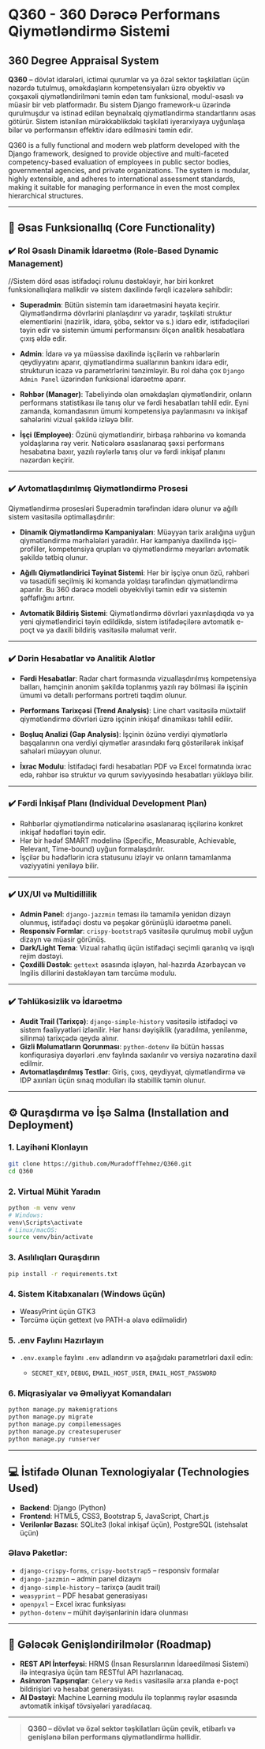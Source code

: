 # Q360 - 360 Dərəcə Performans Qiymətləndirmə Sistemi

## 360 Degree Appraisal System

**Q360** – dövlət idarələri, ictimai qurumlar və ya özəl sektor təşkilatları üçün nəzərdə tutulmuş, əməkdaşların kompetensiyaları üzrə obyektiv və çoxşaxəli qiymətləndirilməni təmin edən tam funksional, modul-əsaslı və müasir bir veb platformadır. Bu sistem Django framework-u üzərində qurulmuşdur və istinad edilən beynəlxalq qiymətləndirmə standartlarını əsas götürür. Sistem istənilən mürəkkəblikdəki təşkilati iyerarxiyaya uyğunlaşa bilər və performansın effektiv idarə edilməsini təmin edir.

Q360 is a fully functional and modern web platform developed with the Django framework, designed to provide objective and multi-faceted competency-based evaluation of employees in public sector bodies, governmental agencies, and private organizations. The system is modular, highly extensible, and adheres to international assessment standards, making it suitable for managing performance in even the most complex hierarchical structures.

---

## 🔹 Əsas Funksionallıq (Core Functionality)

### ✔️ Rol Əsaslı Dinamik İdarəetmə (Role-Based Dynamic Management)

//Sistem dörd əsas istifadəçi rolunu dəstəkləyir, hər biri konkret funksionallıqlara malikdir və sistem daxilində fərqli icazələrə sahibdir:

* **Superadmin**: Bütün sistemin tam idarəetməsini həyata keçirir. Qiymətləndirmə dövrlərini planlaşdırır və yaradır, təşkilati struktur elementlərini (nazirlik, idarə, şöbə, sektor və s.) idarə edir, istifadəçiləri təyin edir və sistemin ümumi performansını ölçən analitik hesabatlara çıxış əldə edir.

* **Admin**: İdarə və ya müəssisə daxilində işçilərin və rəhbərlərin qeydiyyatını aparır, qiymətləndirmə suallarının bankını idarə edir, strukturun icazə və parametrlərini tənzimləyir. Bu rol daha çox `Django Admin Panel` üzərindən funksional idarəetmə aparır.

* **Rəhbər (Manager)**: Tabeliyində olan əməkdaşları qiymətləndirir, onların performans statistikası ilə tanış olur və fərdi hesabatları təhlil edir. Eyni zamanda, komandasının ümumi kompetensiya paylanmasını və inkişaf sahələrini vizual şəkildə izləyə bilir.

* **İşçi (Employee)**: Özünü qiymətləndirir, birbaşa rəhbərinə və komanda yoldaşlarına rəy verir. Nəticələrə əsaslanaraq şəxsi performans hesabatına baxır, yazılı rəylərlə tanış olur və fərdi inkişaf planını nəzərdən keçirir.

---

### ✔️ Avtomatlaşdırılmış Qiymətləndirmə Prosesi

Qiymətləndirmə prosesləri Superadmin tərəfindən idarə olunur və ağıllı sistem vasitəsilə optimallaşdırılır:

* **Dinamik Qiymətləndirmə Kampaniyaları**: Müəyyən tarix aralığına uyğun qiymətləndirmə mərhələləri yaradılır. Hər kampaniya daxilində işçi-profiller, kompetensiya qrupları və qiymətləndirmə meyarları avtomatik şəkildə tətbiq olunur.

* **Ağıllı Qiymətləndirici Təyinat Sistemi**: Hər bir işçiyə onun özü, rəhbəri və təsadüfi seçilmiş iki komanda yoldaşı tərəfindən qiymətləndirmə aparılır. Bu 360 dərəcə modeli obyekivliyi təmin edir və sistemin şəffaflığını artırır.

* **Avtomatik Bildiriş Sistemi**: Qiymətləndirmə dövrləri yaxınlaşdıqda və ya yeni qiymətləndirici təyin edildikdə, sistem istifadəçilərə avtomatik e-poçt və ya daxili bildiriş vasitəsilə məlumat verir.

---

### ✔️ Dərin Hesabatlar və Analitik Alətlər

* **Fərdi Hesabatlar**: Radar chart formasında vizuallaşdırılmış kompetensiya balları, həmçinin anonim şəkildə toplanmış yazılı rəy bölməsi ilə işçinin ümumi və detallı performans portreti təqdim olunur.

* **Performans Tarixçəsi (Trend Analysis)**: Line chart vasitəsilə müxtəlif qiymətləndirmə dövrləri üzrə işçinin inkişaf dinamikası təhlil edilir.

* **Boşluq Analizi (Gap Analysis)**: İşçinin özünə verdiyi qiymətlərlə başqalarının ona verdiyi qiymətlər arasındakı fərq göstərilərək inkişaf sahələri müəyyən olunur.

* **İxrac Modulu**: İstifadəçi fərdi hesabatları PDF və Excel formatında ixrac edə, rəhbər isə struktur və qurum səviyyəsində hesabatları yükləyə bilir.

---

### ✔️ Fərdi İnkişaf Planı (Individual Development Plan)

* Rəhbərlər qiymətləndirmə nəticələrinə əsaslanaraq işçilərinə konkret inkişaf hədəfləri təyin edir.
* Hər bir hədəf SMART modelinə (Specific, Measurable, Achievable, Relevant, Time-bound) uyğun formalaşdırılır.
* İşçilər bu hədəflərin icra statusunu izləyir və onların tamamlanma vəziyyətini yeniləyə bilir.

---

### ✔️ UX/UI və Multidillilik

* **Admin Panel**: `django-jazzmin` teması ilə tamamilə yenidən dizayn olunmuş, istifadəçi dostu və peşəkar görünüşlü idarəetmə paneli.
* **Responsiv Formlar**: `crispy-bootstrap5` vasitəsilə qurulmuş mobil uyğun dizayn və müasir görünüş.
* **Dark/Light Tema**: Vizual rahatlıq üçün istifadəçi seçimli qaranlıq və işıqlı rejim dəstəyi.
* **Çoxdilli Dəstək**: `gettext` əsasında işləyən, hal-hazırda Azərbaycan və İngilis dillərini dəstəkləyən tam tərcümə modulu.

---

### ✔️ Təhlükəsizlik və İdarəetmə

* **Audit Trail (Tarixçə)**: `django-simple-history` vasitəsilə istifadəçi və sistem fəaliyyətləri izlənilir. Hər hansı dəyişiklik (yaradılma, yenilənmə, silinmə) tarixçədə qeydə alınır.
* **Gizli Məlumatların Qorunması**: `python-dotenv` ilə bütün həssas konfiqurasiya dəyərləri .env faylında saxlanılır və versiya nəzarətinə daxil edilmir.
* **Avtomatlaşdırılmış Testlər**: Giriş, çıxış, qeydiyyat, qiymətləndirmə və IDP axınları üçün sınaq modulları ilə stabillik təmin olunur.

---

## ⚙️ Quraşdırma və İşə Salma (Installation and Deployment)

### 1. Layihəni Klonlayın

```bash
git clone https://github.com/MuradoffTehmez/Q360.git
cd Q360
```

### 2. Virtual Mühit Yaradın

```bash
python -m venv venv
# Windows:
venv\Scripts\activate
# Linux/macOS:
source venv/bin/activate
```

### 3. Asılılıqları Quraşdırın

```bash
pip install -r requirements.txt
```

### 4. Sistem Kitabxanaları (Windows üçün)

* WeasyPrint üçün GTK3
* Tərcümə üçün gettext (və PATH-a əlavə edilməlidir)

### 5. .env Faylını Hazırlayın

* `.env.example` faylını `.env` adlandırın və aşağıdakı parametrləri daxil edin:

  * `SECRET_KEY`, `DEBUG`, `EMAIL_HOST_USER`, `EMAIL_HOST_PASSWORD`

### 6. Miqrasiyalar və Əməliyyat Komandaları

```bash
python manage.py makemigrations
python manage.py migrate
python manage.py compilemessages
python manage.py createsuperuser
python manage.py runserver
```

---

## 💻 İstifadə Olunan Texnologiyalar (Technologies Used)

* **Backend**: Django (Python)
* **Frontend**: HTML5, CSS3, Bootstrap 5, JavaScript, Chart.js
* **Verilənlər Bazası**: SQLite3 (lokal inkişaf üçün), PostgreSQL (istehsalat üçün)

### Əlavə Paketlər:

* `django-crispy-forms`, `crispy-bootstrap5` – responsiv formalar
* `django-jazzmin` – admin panel dizaynı
* `django-simple-history` – tarixçə (audit trail)
* `weasyprint` – PDF hesabat generasiyası
* `openpyxl` – Excel ixrac funksiyası
* `python-dotenv` – mühit dəyişənlərinin idarə olunması

---

## 🚀 Gələcək Genişləndirilmələr (Roadmap)

* **REST API İnterfeysi**: HRMS (İnsan Resurslarının İdarəedilməsi Sistemi) ilə inteqrasiya üçün tam RESTful API hazırlanacaq.
* **Asinxron Tapşırıqlar**: `Celery` və `Redis` vasitəsilə arxa planda e-poçt bildirişləri və hesabat generasiyası.
* **AI Dəstəyi**: Machine Learning modulu ilə toplanmış rəylər əsasında avtomatik inkişaf tövsiyələri yaradılacaq.

---

> **Q360 – dövlət və özəl sektor təşkilatları üçün çevik, etibarlı və genişlənə bilən performans qiymətləndirmə həllidir.**
